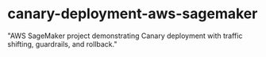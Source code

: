 # canary-deployment-aws-sagemaker
"AWS SageMaker project demonstrating Canary deployment with traffic shifting, guardrails, and rollback."
